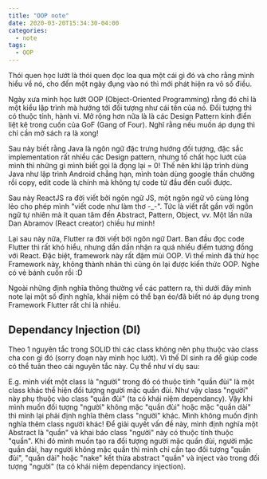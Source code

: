 ```yaml
---
title: "OOP note"
date: 2020-03-20T15:34:30-04:00
categories:
  - note
tags:
  - OOP
---
```


Thói quen học lướt là thói quen đọc loa qua một cái gì đó và cho rằng mình hiểu về nó, cho đến một ngày đụng vào nó thì mới phát hiện ra vô số điều.

Ngày xưa mình học lướt OOP (Object-Oriented Programming) rằng đó chỉ là một kiểu lập trình mà hướng tới đối tượng như cái tên của nó. Đối tượng thì có thuộc tính, hành vi. Mở rộng hơn nữa là là các Design Pattern kinh điển liệt kê trong cuốn của GoF (Gang of Four). Nghĩ rằng nếu muốn áp dụng thì chỉ cần mở sách ra là xong!

Sau này biết rằng Java là ngôn ngữ đặc trưng hướng đối tượng, đặc sắc implementation rất nhiều các Design pattern, nhưng tố chất học lướt của mình thì những gì mình biết gọi là đọng lại = 0! Thế nên khi lập trình dùng Java như lập trình Android chẳng hạn, mình toàn dùng google thần chưởng rồi copy, edit code là chính mà không tự code từ đầu đến cuối được.

Sau này ReactJS ra đời viết bởi ngôn ngữ JS, một ngôn ngữ vô cùng lỏng lẻo cho phép mình "viết code như làm thơ -_-". Tức là viết rất gần với ngôn ngữ tự nhiên mà ít quan tâm đến Abstract, Pattern, Object, vv. Một lần nữa Dan Abramov (React creator) chiều hư mình!

Lại sau này nữa, Flutter ra đời viết bởi ngôn ngữ Dart. Ban đầu đọc code Flutter thì rất khó hiểu, nhưng dần dần nhận ra quá nhiều điểm tương đồng với React. Đặc biệt, framework này rất đậm mùi OOP. Vì thế mình đã thử học Framework này, không thành nhân thì cũng ôn lại được kiến thức OOP. Nghe có vẻ bánh cuốn rồi :D 

Ngoài những định nghĩa thông thường về các pattern  ra, thì dưới đây mình note lại một số định nghĩa, khái niệm có thể bạn éo/đã biết nó áp dụng trong Framework Flutter rất chi là nhiều.

## Dependancy Injection (DI)
Theo 1 nguyên tắc trong SOLID thì các class không nên phụ thuộc vào class cha con gì đó (sorry đoạn này mình học lướt). Vì thế DI sinh ra để giúp code có thể tuân theo cái nguyên tắc này. Cụ thể như ví dụ sau:

E.g. mình viết một class là "người" trong đó có thuộc tính "quần đùi" là một class khác thể hiện đối tượng người mặc quần đùi. Như vậy class "người" này phụ thuộc vào class "quần đùi" (ta có khái niệm dependancy). Vậy khi mình muốn đối tượng "người" không mặc "quần đùi" hoặc mặc "quần dài" thì mình lại phải định nghĩa thêm class "người" khác. Mình không muốn định nghĩa thêm class người khác! 
Để giải quyết vấn đề này, mình định nghĩa một Abstract là "quần" và khai báo class "người" này có thuộc tính thuộc "quần". Khi đó mình muốn tạo ra đối tượng người mặc quần đùi, người mặc quần dài, hay người không mặc quần thì mình chỉ cần tạo đối tượng "quần đùi", "quần dài" hoặc "nake" kết thừa abstract "quần" và inject vào trong đối tượng "người" (ta có khái niệm dependancy injection).

 
